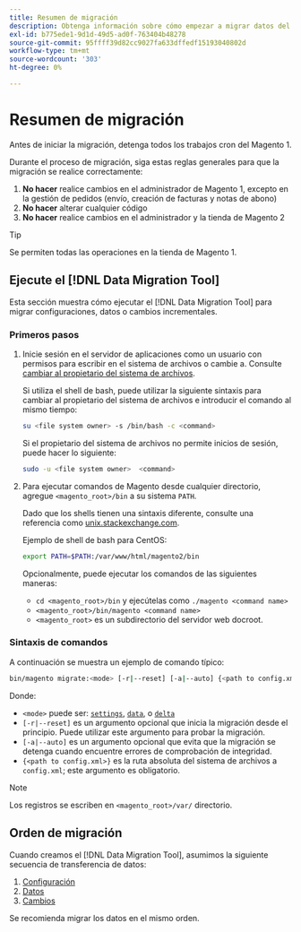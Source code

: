 ```yaml
---
title: Resumen de migración
description: Obtenga información sobre cómo empezar a migrar datos del Magento 1 al Magento 2 con la [!DNL Data Migration Tool].
exl-id: b775ede1-9d1d-49d5-ad0f-763404b48278
source-git-commit: 95ffff39d82cc9027fa633dffedf15193040802d
workflow-type: tm+mt
source-wordcount: '303'
ht-degree: 0%

---
```


# Resumen de migración

Antes de iniciar la migración, detenga todos los trabajos cron del Magento 1.

Durante el proceso de migración, siga estas reglas generales para que la migración se realice correctamente:

1. **No hacer** realice cambios en el administrador de Magento 1, excepto en la gestión de pedidos (envío, creación de facturas y notas de abono)
1. **No hacer** alterar cualquier código
1. **No hacer** realice cambios en el administrador y la tienda de Magento 2

>[!TIP]
>
>Se permiten todas las operaciones en la tienda de Magento 1.

## Ejecute el [!DNL Data Migration Tool]

Esta sección muestra cómo ejecutar el [!DNL Data Migration Tool] para migrar configuraciones, datos o cambios incrementales.

### Primeros pasos

1. Inicie sesión en el servidor de aplicaciones como un usuario con permisos para escribir en el sistema de archivos o cambie a. Consulte [cambiar al propietario del sistema de archivos](../../../installation/prerequisites/file-system/overview.md).

   Si utiliza el shell de bash, puede utilizar la siguiente sintaxis para cambiar al propietario del sistema de archivos e introducir el comando al mismo tiempo:

   ```bash
   su <file system owner> -s /bin/bash -c <command>
   ```

   Si el propietario del sistema de archivos no permite inicios de sesión, puede hacer lo siguiente:

   ```bash
   sudo -u <file system owner>  <command>
   ```

1. Para ejecutar comandos de Magento desde cualquier directorio, agregue `<magento_root>/bin` a su sistema `PATH`.

   Dado que los shells tienen una sintaxis diferente, consulte una referencia como [unix.stackexchange.com](https://unix.stackexchange.com/questions/117467/how-to-permanently-set-environmental-variables).

   Ejemplo de shell de bash para CentOS:

   ```bash
   export PATH=$PATH:/var/www/html/magento2/bin
   ```

   Opcionalmente, puede ejecutar los comandos de las siguientes maneras:

   - `cd <magento_root>/bin` y ejecútelas como `./magento <command name>`
   - `<magento_root>/bin/magento <command name>`
   - `<magento_root>` es un subdirectorio del servidor web docroot.

### Sintaxis de comandos

A continuación se muestra un ejemplo de comando típico:

```bash
bin/magento migrate:<mode> [-r|--reset] [-a|--auto] {<path to config.xml>}
```

Donde:

- `<mode>` puede ser: [`settings`](settings.md), [`data`](data.md), o [`delta`](delta.md)
- `[-r|--reset]` es un argumento opcional que inicia la migración desde el principio. Puede utilizar este argumento para probar la migración.
- `[-a|--auto]` es un argumento opcional que evita que la migración se detenga cuando encuentre errores de comprobación de integridad.
- `{<path to config.xml>}` es la ruta absoluta del sistema de archivos a `config.xml`; este argumento es obligatorio.

>[!NOTE]
>
>Los registros se escriben en `<magento_root>/var/` directorio.


## Orden de migración

Cuando creamos el [!DNL Data Migration Tool], asumimos la siguiente secuencia de transferencia de datos:

1. [Configuración](settings.md)
1. [Datos](data.md)
1. [Cambios](delta.md)

Se recomienda migrar los datos en el mismo orden.

